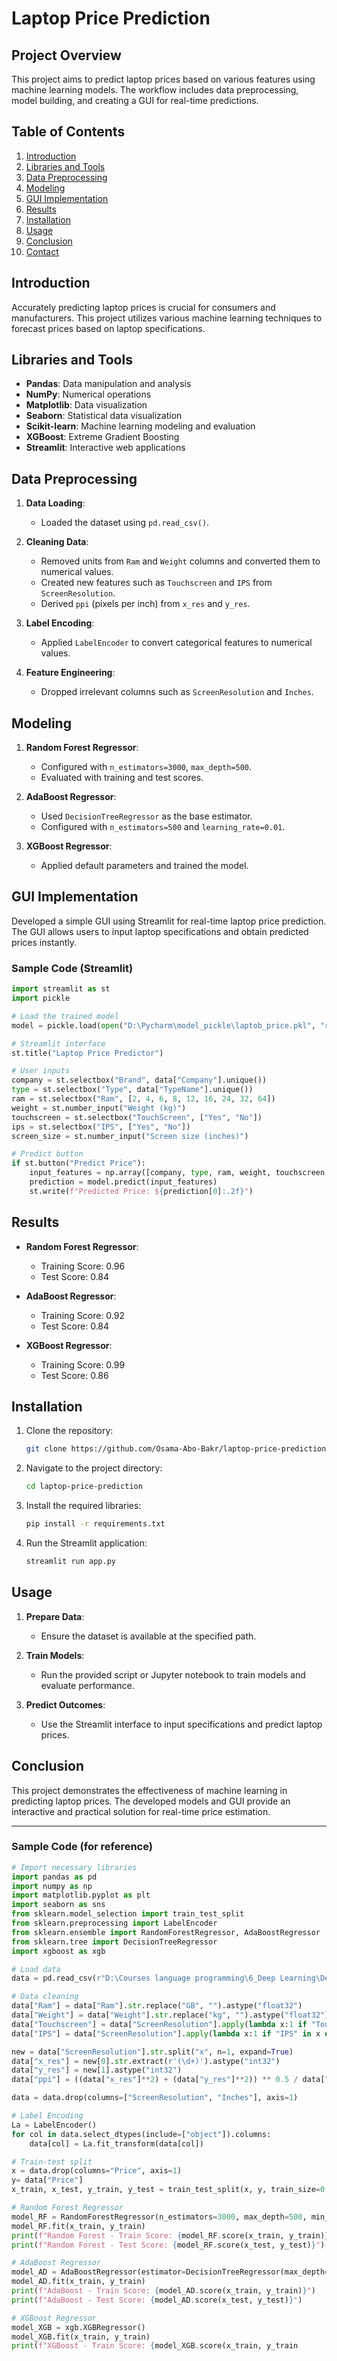 # Laptop Price Prediction

## Project Overview

This project aims to predict laptop prices based on various features using machine learning models. The workflow includes data preprocessing, model building, and creating a GUI for real-time predictions.

## Table of Contents

1. [Introduction](#introduction)
2. [Libraries and Tools](#libraries-and-tools)
3. [Data Preprocessing](#data-preprocessing)
4. [Modeling](#modeling)
5. [GUI Implementation](#gui-implementation)
6. [Results](#results)
7. [Installation](#installation)
8. [Usage](#usage)
9. [Conclusion](#conclusion)
10. [Contact](#contact)

## Introduction

Accurately predicting laptop prices is crucial for consumers and manufacturers. This project utilizes various machine learning techniques to forecast prices based on laptop specifications.

## Libraries and Tools

- **Pandas**: Data manipulation and analysis
- **NumPy**: Numerical operations
- **Matplotlib**: Data visualization
- **Seaborn**: Statistical data visualization
- **Scikit-learn**: Machine learning modeling and evaluation
- **XGBoost**: Extreme Gradient Boosting
- **Streamlit**: Interactive web applications

## Data Preprocessing

1. **Data Loading**:
   - Loaded the dataset using `pd.read_csv()`.

2. **Cleaning Data**:
   - Removed units from `Ram` and `Weight` columns and converted them to numerical values.
   - Created new features such as `Touchscreen` and `IPS` from `ScreenResolution`.
   - Derived `ppi` (pixels per inch) from `x_res` and `y_res`.

3. **Label Encoding**:
   - Applied `LabelEncoder` to convert categorical features to numerical values.

4. **Feature Engineering**:
   - Dropped irrelevant columns such as `ScreenResolution` and `Inches`.

## Modeling

1. **Random Forest Regressor**:
   - Configured with `n_estimators=3000`, `max_depth=500`.
   - Evaluated with training and test scores.

2. **AdaBoost Regressor**:
   - Used `DecisionTreeRegressor` as the base estimator.
   - Configured with `n_estimators=500` and `learning_rate=0.01`.

3. **XGBoost Regressor**:
   - Applied default parameters and trained the model.

## GUI Implementation

Developed a simple GUI using Streamlit for real-time laptop price prediction. The GUI allows users to input laptop specifications and obtain predicted prices instantly.

### Sample Code (Streamlit)

```python
import streamlit as st
import pickle

# Load the trained model
model = pickle.load(open("D:\Pycharm\model_pickle\laptob_price.pkl", "rb"))

# Streamlit interface
st.title("Laptop Price Predictor")

# User inputs
company = st.selectbox("Brand", data["Company"].unique())
type = st.selectbox("Type", data["TypeName"].unique())
ram = st.selectbox("Ram", [2, 4, 6, 8, 12, 16, 24, 32, 64])
weight = st.number_input("Weight (kg)")
touchscreen = st.selectbox("TouchScreen", ["Yes", "No"])
ips = st.selectbox("IPS", ["Yes", "No"])
screen_size = st.number_input("Screen size (inches)")

# Predict button
if st.button("Predict Price"):
    input_features = np.array([company, type, ram, weight, touchscreen, ips, screen_size]).reshape(1, -1)
    prediction = model.predict(input_features)
    st.write(f"Predicted Price: ${prediction[0]:.2f}")
```

## Results

- **Random Forest Regressor**:
  - Training Score: 0.96
  - Test Score: 0.84

- **AdaBoost Regressor**:
  - Training Score: 0.92
  - Test Score: 0.84

- **XGBoost Regressor**:
  - Training Score: 0.99
  - Test Score: 0.86

## Installation

1. Clone the repository:
   ```bash
   git clone https://github.com/Osama-Abo-Bakr/laptop-price-prediction.git
   ```

2. Navigate to the project directory:
   ```bash
   cd laptop-price-prediction
   ```

3. Install the required libraries:
   ```bash
   pip install -r requirements.txt
   ```

4. Run the Streamlit application:
   ```bash
   streamlit run app.py
   ```

## Usage

1. **Prepare Data**:
   - Ensure the dataset is available at the specified path.

2. **Train Models**:
   - Run the provided script or Jupyter notebook to train models and evaluate performance.

3. **Predict Outcomes**:
   - Use the Streamlit interface to input specifications and predict laptop prices.

## Conclusion

This project demonstrates the effectiveness of machine learning in predicting laptop prices. The developed models and GUI provide an interactive and practical solution for real-time price estimation.

---

### Sample Code (for reference)

```python
# Import necessary libraries
import pandas as pd
import numpy as np
import matplotlib.pyplot as plt
import seaborn as sns
from sklearn.model_selection import train_test_split
from sklearn.preprocessing import LabelEncoder
from sklearn.ensemble import RandomForestRegressor, AdaBoostRegressor
from sklearn.tree import DecisionTreeRegressor
import xgboost as xgb

# Load data
data = pd.read_csv(r"D:\Courses language programming\6_Deep Learning\Deep Learning Project\Folder\laptop_data.csv")

# Data cleaning
data["Ram"] = data["Ram"].str.replace("GB", "").astype("float32")
data["Weight"] = data["Weight"].str.replace("kg", "").astype("float32")
data["Touchscreen"] = data["ScreenResolution"].apply(lambda x:1 if "Touchscreen" in x else 0)
data["IPS"] = data["ScreenResolution"].apply(lambda x:1 if "IPS" in x else 0)

new = data["ScreenResolution"].str.split("x", n=1, expand=True)
data["x_res"] = new[0].str.extract(r'(\d+)').astype("int32")
data["y_res"] = new[1].astype("int32")
data["ppi"] = ((data["x_res"]**2) + (data["y_res"]**2)) ** 0.5 / data["Inches"]

data = data.drop(columns=["ScreenResolution", "Inches"], axis=1)

# Label Encoding
La = LabelEncoder()
for col in data.select_dtypes(include=["object"]).columns:
    data[col] = La.fit_transform(data[col])

# Train-test split
x = data.drop(columns="Price", axis=1)
y= data["Price"]
x_train, x_test, y_train, y_test = train_test_split(x, y, train_size=0.7, random_state=42)

# Random Forest Regressor
model_RF = RandomForestRegressor(n_estimators=3000, max_depth=500, min_samples_leaf=1, min_samples_split=4)
model_RF.fit(x_train, y_train)
print(f"Random Forest - Train Score: {model_RF.score(x_train, y_train)}")
print(f"Random Forest - Test Score: {model_RF.score(x_test, y_test)}")

# AdaBoost Regressor
model_AD = AdaBoostRegressor(estimator=DecisionTreeRegressor(max_depth=50, min_samples_leaf=10), n_estimators=500, learning_rate=0.01)
model_AD.fit(x_train, y_train)
print(f"AdaBoost - Train Score: {model_AD.score(x_train, y_train)}")
print(f"AdaBoost - Test Score: {model_AD.score(x_test, y_test)}")

# XGBoost Regressor
model_XGB = xgb.XGBRegressor()
model_XGB.fit(x_train, y_train)
print(f"XGBoost - Train Score: {model_XGB.score(x_train, y_train
